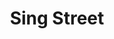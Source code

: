 ---
title: Sing Street
poster: sing-street.jpg
header: sing-street-header.jpg
description: The cult favorite film is transported to the stage.
theater: Lyceum Theatre
tonyaward: false
criticspick: false
tags: 
  - Musical
  - Broadway
website: 'https://singstreet.com'
tickets:
---